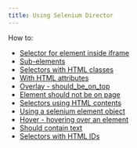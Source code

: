 ```yaml
---
title: Using Selenium Director
---
```


How to:

- [Selector for element inside iframe]()
- [Sub-elements]()
- [Selectors with HTML classes]()
- [With HTML attributes]()
- [Overlay - should_be_on_top]()
- [Element should not be on page]()
- [Selectors using HTML contents]()
- [Using a selenium element object]()
- [Hover - hovering over an element]()
- [Should contain text]()
- [Selectors with HTML IDs]()
